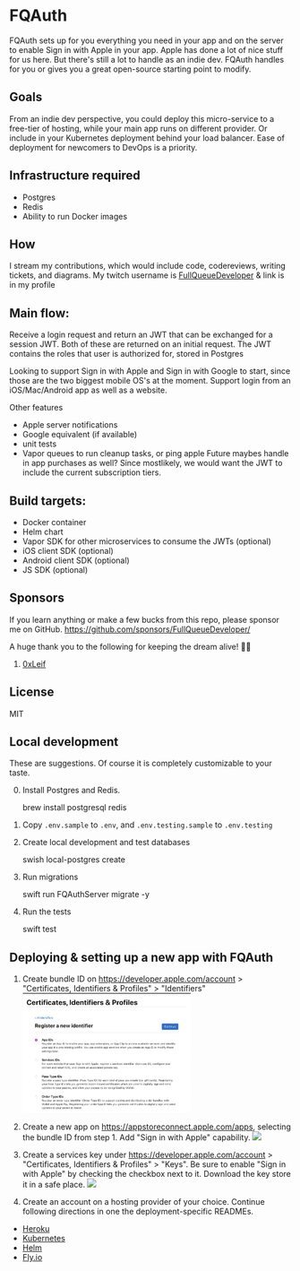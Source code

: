 # FQAuth

FQAuth sets up for you everything you need in your app and on the server to enable Sign in with Apple in your app. Apple has done a lot of nice stuff for us here. But there's still a lot to handle as an indie dev. FQAuth handles for you or gives you a great open-source starting point to modify.

## Goals

From an indie dev perspective, you could deploy this micro-service to a free-tier of hosting, while your main app runs on different provider. Or include in your Kubernetes deployment behind your load balancer. Ease of deployment for newcomers to DevOps is a priority.

## Infrastructure required

- Postgres
- Redis
- Ability to run Docker images


## How

I stream my contributions, which would include code, codereviews, writing tickets, and diagrams. My twitch username is [FullQueueDeveloper](https://twitch.tv/FullQueueDeveloper) & link is in my profile

## Main flow:

Receive a login request and return an JWT that can be exchanged for a session JWT. Both of these are returned on an initial request. The JWT contains the roles that user is authorized for, stored in Postgres

Looking to support Sign in with Apple and Sign in with Google to start, since those are the two biggest mobile OS's at the moment. Support login from an iOS/Mac/Android app as well as a website.

Other features

- Apple server notifications
- Google equivalent (if available)
- unit tests
- Vapor queues to run cleanup tasks, or ping apple
  Future maybes handle in app purchases as well? Since mostlikely, we would want the JWT to include the current subscription tiers.

## Build targets:

- Docker container
- Helm chart
- Vapor SDK for other microservices to consume the JWTs (optional)
- iOS client SDK (optional)
- Android client SDK (optional)
- JS SDK (optional)

## Sponsors

If you learn anything or make a few bucks from this repo, please sponsor me on GitHub. https://github.com/sponsors/FullQueueDeveloper/

A huge thank you to the following for keeping the dream alive! 💜🗽

1. [0xLeif](https://github.com/0xLeif)

## License

MIT

## Local development

These are suggestions. Of course it is completely customizable to your taste.

0. Install Postgres and Redis.

   brew install postgresql redis

1. Copy `.env.sample` to `.env`, and `.env.testing.sample` to `.env.testing`

2. Create local development and test databases

   swish local-postgres create

3. Run migrations

   swift run FQAuthServer migrate -y

4. Run the tests

   swift test


## Deploying & setting up a new app with FQAuth

1. Create bundle ID on https://developer.apple.com/account > "Certificates, Identifiers & Profiles" > "Identifiers" <img src="./Documentation/01-BundleIDCreation.png" width="300" />
2. Create a new app on https://appstoreconnect.apple.com/apps, selecting the bundle ID from step 1. Add "Sign in with Apple" capability. <img src="./Documentation/02-AppCreation.ing" width="300" />
3. Create a services key under https://developer.apple.com/account > "Certificates, Identifiers & Profiles" > "Keys". Be sure to enable "Sign in with Apple" by checking the checkbox next to it. Download the key store it in a safe place. <img src="./Documentation/03-ServiceKeyCreation.ing" width="300" />

4. Create an account on a hosting provider of your choice. Continue following directions in one the deployment-specific READMEs.

- [Heroku](./Deploy/Heroku/README.md)
- [Kubernetes](./Deploy/Kubernetes/README.md)
- [Helm](./Deploy/Helm/README.md)
- [Fly.io](./Deploy/Fly.io/README.md)

